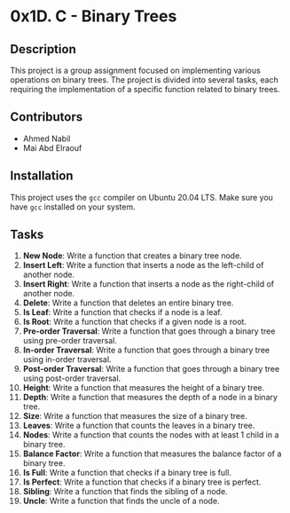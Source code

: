 # 0x1D. C - Binary Trees

## Description

This project is a group assignment focused on implementing various operations on binary trees. The project is divided into several tasks, each requiring the implementation of a specific function related to binary trees.

## Contributors

- Ahmed Nabil
- Mai Abd Elraouf

## Installation

This project uses the `gcc` compiler on Ubuntu 20.04 LTS. Make sure you have `gcc` installed on your system.


## Tasks

1. **New Node**: Write a function that creates a binary tree node.
2. **Insert Left**: Write a function that inserts a node as the left-child of another node.
3. **Insert Right**: Write a function that inserts a node as the right-child of another node.
4. **Delete**: Write a function that deletes an entire binary tree.
5. **Is Leaf**: Write a function that checks if a node is a leaf.
6. **Is Root**: Write a function that checks if a given node is a root.
7. **Pre-order Traversal**: Write a function that goes through a binary tree using pre-order traversal.
8. **In-order Traversal**: Write a function that goes through a binary tree using in-order traversal.
9. **Post-order Traversal**: Write a function that goes through a binary tree using post-order traversal.
10. **Height**: Write a function that measures the height of a binary tree.
11. **Depth**: Write a function that measures the depth of a node in a binary tree.
12. **Size**: Write a function that measures the size of a binary tree.
13. **Leaves**: Write a function that counts the leaves in a binary tree.
14. **Nodes**: Write a function that counts the nodes with at least 1 child in a binary tree.
15. **Balance Factor**: Write a function that measures the balance factor of a binary tree.
16. **Is Full**: Write a function that checks if a binary tree is full.
17. **Is Perfect**: Write a function that checks if a binary tree is perfect.
18. **Sibling**: Write a function that finds the sibling of a node.
19. **Uncle**: Write a function that finds the uncle of a node.
